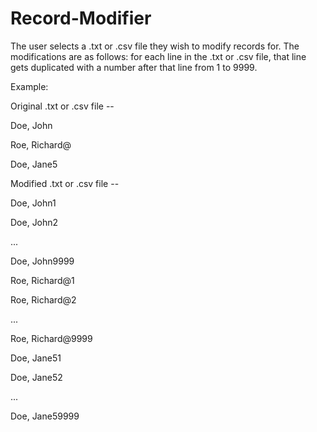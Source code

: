 # Record-Modifier

The user selects a .txt or .csv file they wish to modify records for. The modifications are as follows: for each line in the .txt or .csv file, that line gets duplicated with a number after that line from 1 to 9999.

Example:

Original .txt or .csv file --

Doe, John

Roe, Richard@

Doe, Jane5

Modified .txt or .csv file --

Doe, John1

Doe, John2

...

Doe, John9999

Roe, Richard@1

Roe, Richard@2

...

Roe, Richard@9999

Doe, Jane51

Doe, Jane52

...

Doe, Jane59999

